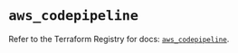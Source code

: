 # `aws_codepipeline`

Refer to the Terraform Registry for docs: [`aws_codepipeline`](https://registry.terraform.io/providers/hashicorp/aws/5.36.0/docs/resources/codepipeline).
